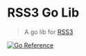 # RSS3 Go Lib

> A go lib for [RSS3](https://rss3.io)

[![Go Reference](https://pkg.go.dev/badge/github.com/nyawork/rss3go_lib.svg)](https://pkg.go.dev/github.com/nyawork/rss3go_lib)
